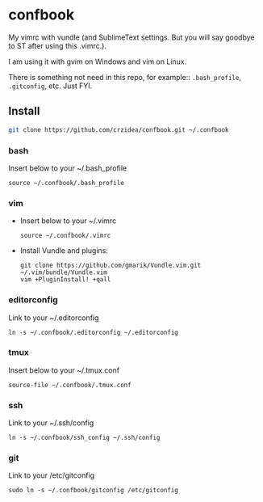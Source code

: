 confbook
========

My vimrc with vundle (and SublimeText settings. But you will say goodbye to ST after using this .vimrc.).

I am using it with gvim on Windows and vim on Linux.

There is something not need in this repo, for example:: `.bash_profile`, `.gitconfig`, etc.
Just FYI.

## Install

```bash
git clone https://github.com/crzidea/confbook.git ~/.confbook
```

### bash

Insert below to your ~/.bash_profile

```
source ~/.confbook/.bash_profile
```

### vim

- Insert below to your ~/.vimrc

    ```
    source ~/.confbook/.vimrc
    ```

- Install Vundle and plugins:

    ```
    git clone https://github.com/gmarik/Vundle.vim.git ~/.vim/bundle/Vundle.vim
    vim +PluginInstall! +qall
    ```

### editorconfig

Link to your ~/.editorconfig

```
ln -s ~/.confbook/.editorconfig ~/.editorconfig
```

### tmux

Insert below to your ~/.tmux.conf

```
source-file ~/.confbook/.tmux.conf
```

### ssh

Link to your ~/.ssh/config

```
ln -s ~/.confbook/ssh_config ~/.ssh/config
```

### git

Link to your /etc/gitconfig

```
sudo ln -s ~/.confbook/gitconfig /etc/gitconfig
```
